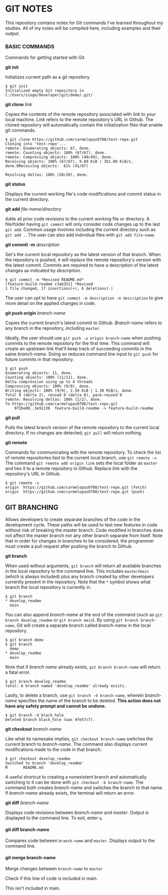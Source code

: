 # GIT NOTES

This repository contains notes for Git commands I've learned throughout my studies. All of my notes will be compiled here, including examples and their output.

### BASIC COMMANDS

Commands for getting started with Git.

**git init**

Initializes current path as a git repository.

    $ git init
    Initialized empty Git repository in C:/Users/siege/Developer/git/demo/.git/

**git clone** *link*

Copies the contents of the remote repository associated with *link* to your local machine. *Link* refers to the remote repository's URL in Github. The cloned repository will automatically contain the initialization files that enable git commands.

    $ git clone https://github.com/carmelopaz0708/test-repo.git
    Cloning into 'test-repo'...
    remote: Enumerating objects: 67, done.
    remote: Counting objects: 100% (67/67), done.
    remote: Compressing objects: 100% (49/49), done.
    Receiving objects: 100% (67/67), 9.89 KiB | 361.00 KiB/s, done.0Receiving objects:  61% (41/67)

    Resolving deltas: 100% (20/20), done.

**git status**

Displays the current working file's code modifications and commit status in the current directory.

**git add** *file-name/directory*

Adds all prior code revisions to the current working file or directory. A file/folder having `git commit` will only consider code changes up to the last `git add`. Common usage involves including the current directory such as `git add .`. The user can also add individual files with `git add file-name`.

**git commit -m** *description*

Set's the current local repository as the latest version of that branch. When the repository is pushed, it will replace the remote repository's version with the latest commit. Commits are required to have a description of the latest changes as indicated by *description*.

    $ git commit -m *Revised README.md*
    [feature-build-readme c3a6351] *Revised
    1 file changed, 17 insertions(+), 6 deletions(-)

The user can opt to have `git commit -m description -m description` to give more detail on the applied changes in code. 

**git push origin** *branch-name*

Copies the current branch's latest commit to Github. *Branch-name* refers to any branch in the repository, including `master`.

Ideally, the user should use `git push -u origin branch-name` when pushing commits to the remote repository for the first time. This command will create an upstream link that'll keep track of succeeding commits in the same *branch-name*. Doing so reduces command line input to `git push` for future commits in that repository.

    $ git push
    Enumerating objects: 11, done.
    Counting objects: 100% (11/11), done.
    Delta compression using up to 4 threads
    Compressing objects: 100% (9/9), done.
    Writing objects: 100% (9/9), 2.59 KiB | 1.30 MiB/s, done.
    Total 9 (delta 2), reused 0 (delta 0), pack-reused 0
    remote: Resolving deltas: 100% (2/2), done.
    To https://github.com/carmelopaz0708/test-repo.git
        971be80..3e91136  feature-build-readme -> feature-build-readme

**git pull**

Pulls the latest branch version of the remote repository to the current local directory. If no changes are detected, `git pull` will return nothing.

**git remote**

Commands for communicating with the remote repository. To check the list of remote repositories tied to the current local branch, use `git remote -v`. The command `git remote add origin link` sets the local folder as `master` and ties it to a remote repository in Github. Replace *link* with the repository's URL in Github.

    $ git remote -v
    origin  https://github.com/carmelopaz0708/test-repo.git (fetch)
    origin  https://github.com/carmelopaz0708/test-repo.git (push)

## GIT BRANCHING

Allows developers to create separate branches of the code in the development cycle. These paths will be used to test new features in code without risk of breaking the master branch. Code modified in branches does not affect the master branch nor any other branch separate from itself. Note that in order for changes in branches to be considered, the programmer must create a pull request after pushing the branch to Github.

**git branch**

When used without arguments, `git branch` will return all available branches in the local repository to the command line. This includes `master`/`main` (which is always included) plus any branch created by other developers currently present in the repository. Note that the `*` symbol shows what branch the local repository is currently in.

    $ git branch
    * develop_readme
      main

You can also append *branch-name* at the end of the command (such as `git branch develop_readme` or `git branch main`). By using `git branch branch-name`, Git will create a separate branch called *branch-name* in the local repository.

    $ git branch demo
    $ git branch
      demo
    * develop_readme
      main

Note that if *branch name* already exists, `git branch branch-name` will return a fatal error. 

    $ git branch develop_readme
    fatal: A branch named 'develop_readme' already exists.

Lastly, to delete a branch, use `git branch -d branch-name`, wherein *branch-name* specifies the name of the branch to be deleted. **This action does not have any safety prompt and cannot be undone.**

    $ git branch -d black_hole
    Deleted branch black_hole (was 4fe57c7).

**git checkout** *branch-name*

Like what its namesake implies, `git checkout branch-name` switches the current branch to *branch-name*. The command also displays current modifications made to the code in that branch.

    $ git checkout develop_readme
    Switched to branch 'develop_readme'
    M       README.md

A useful shortcut to creating a nonexistent branch and automatically switching to it can be done with `git checkout -b branch-name`. The command both creates *branch-name* and switches the branch to that name. If *branch-name* already exists, the terminal will return an error.

**git diff** *branch-name*

Displays code revisions between *branch-name* and *master*. Output is displayed to the command line. To exit, enter `q`.

#### git diff branch-name

Compares code between `branch-name` and `master`. Displays output to the command line.

#### git merge branch-name

Merge changes between `branch-name` to `master`

Check if this line of code is included in main.

This isn't included in main.